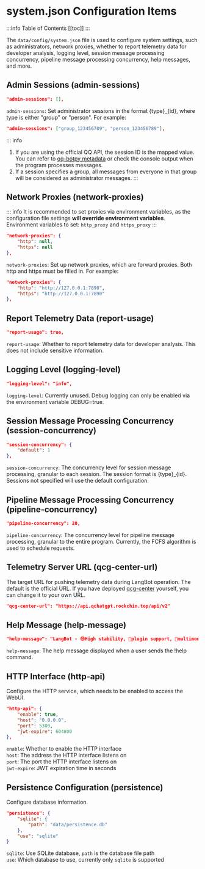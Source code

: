 # system.json Configuration Items

:::info Table of Contents
[[toc]]
:::

The `data/config/system.json` file is used to configure system settings, such as administrators, network proxies, whether to report telemetry data for developer analysis, logging level, session message processing concurrency, pipeline message processing concurrency, help messages, and more.

## Admin Sessions (admin-sessions)

```json
"admin-sessions": [],
```

`admin-sessions`: Set administrator sessions in the format {type}_{id}, where type is either "group" or "person". For example:

```json
"admin-sessions": ["group_123456789", "person_123456789"],
```

::: info
1. If you are using the official QQ API, the session ID is the mapped value. You can refer to [qq-botpy metadata](https://docs.langbot.app/config/metadata/adapter-qq-botpy.html) or check the console output when the program processes messages.
2. If a session specifies a group, all messages from everyone in that group will be considered as administrator messages.
:::

## Network Proxies (network-proxies)

::: info
It is recommended to set proxies via environment variables, as the configuration file settings **will override environment variables**.  
Environment variables to set: `http_proxy` and `https_proxy`
:::

```json
"network-proxies": {
    "http": null,
    "https": null
},
```

`network-proxies`: Set up network proxies, which are forward proxies. Both http and https must be filled in. For example:

```json
"network-proxies": {
    "http": "http://127.0.0.1:7890",
    "https": "http://127.0.0.1:7890"
},
```

## Report Telemetry Data (report-usage)

```json
"report-usage": true,
```

`report-usage`: Whether to report telemetry data for developer analysis. This does not include sensitive information.

## Logging Level (logging-level)

```json
"logging-level": "info",
```

`logging-level`: Currently unused. Debug logging can only be enabled via the environment variable DEBUG=true.

## Session Message Processing Concurrency (session-concurrency)

```json
"session-concurrency": {
    "default": 1
},
```

`session-concurrency`: The concurrency level for session message processing, granular to each session. The session format is {type}_{id}. Sessions not specified will use the default configuration.

## Pipeline Message Processing Concurrency (pipeline-concurrency)

```json
"pipeline-concurrency": 20,
```

`pipeline-concurrency`: The concurrency level for pipeline message processing, granular to the entire program. Currently, the FCFS algorithm is used to schedule requests.

## Telemetry Server URL (qcg-center-url)

The target URL for pushing telemetry data during LangBot operation. The default is the official URL. If you have deployed [qcg-center](https://github.com/RockChinQ/qcg-center) yourself, you can change it to your own URL.

```json
"qcg-center-url": "https://api.qchatgpt.rockchin.top/api/v2"
```

## Help Message (help-message)

```json
"help-message": "LangBot - 😎High stability, 🧩plugin support, 🦄multimodal ChatGPT QQ bot🤖\nLink: https://langbot.app"
```

`help-message`: The help message displayed when a user sends the !help command.

## HTTP Interface (http-api)

Configure the HTTP service, which needs to be enabled to access the WebUI.

```json
"http-api": {
    "enable": true,
    "host": "0.0.0.0",
    "port": 5300,
    "jwt-expire": 604800
},
```

`enable`: Whether to enable the HTTP interface  
`host`: The address the HTTP interface listens on  
`port`: The port the HTTP interface listens on  
`jwt-expire`: JWT expiration time in seconds  

## Persistence Configuration (persistence)

Configure database information.

```json
"persistence": {
    "sqlite": {
        "path": "data/persistence.db"
    },
    "use": "sqlite"
}
```

`sqlite`: Use SQLite database, `path` is the database file path  
`use`: Which database to use, currently only `sqlite` is supported
